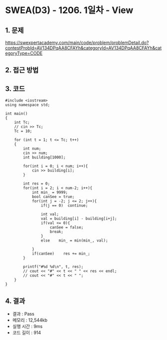 # SWEA(D3) - 1206. 1일차 - View

## 1. 문제  
https://swexpertacademy.com/main/code/problem/problemDetail.do?contestProbId=AV134DPqAA8CFAYh&categoryId=AV134DPqAA8CFAYh&categoryType=CODE
## 2. 접근 방법  

## 3. 코드  
```
#include <iostream>
using namespace std;

int main()
{
	int Tc;
	// cin >> Tc;
    Tc = 10; 

	for (int t = 1; t <= Tc; t++)
	{
        int num;
        cin >> num;
        int building[1000];

        for(int i = 0; i < num; i++){
            cin >> building[i];
        }

        int res = 0;
        for(int i = 2; i < num-2; i++){
            int min_ = 9999;
            bool canSee = true;
            for(int j = -2; j <= 2; j++){
                if(j == 0)  continue;

                int val;
                val = building[i] - building[i+j];
                if(val <= 0){
                    canSee = false;
                    break;
                }
                else    min_ = min(min_, val);
                
            }
            if(canSee)    res += min_;
        }

        printf("#%d %d\n", t, res);
		// cout << "#" << t << " " << res << endl;
        // cout << "#" << t << " ";
	}
}
```
## 4. 결과
- 결과 : Pass 
- 메모리 : 12,544kb
- 실행 시간 : 9ms
- 코드 길이 : 914